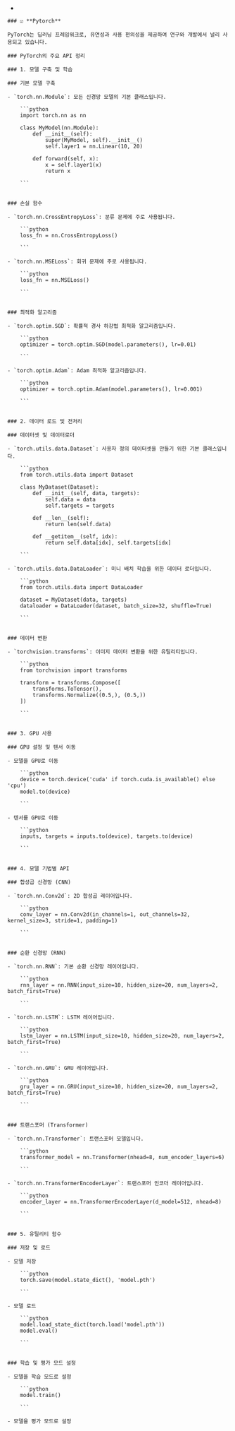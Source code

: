 - 
    
    ### ☑️ **Pytorch**
    
    PyTorch는 딥러닝 프레임워크로, 유연성과 사용 편의성을 제공하여 연구와 개발에서 널리 사용되고 있습니다. 
    
    ### PyTorch의 주요 API 정리
    
    ### 1. 모델 구축 및 학습
    
    ### 기본 모델 구축
    
    - `torch.nn.Module`: 모든 신경망 모델의 기본 클래스입니다.
        
        ```python
        import torch.nn as nn
        
        class MyModel(nn.Module):
            def __init__(self):
                super(MyModel, self).__init__()
                self.layer1 = nn.Linear(10, 20)
        
            def forward(self, x):
                x = self.layer1(x)
                return x
        
        ```
        
    
    ### 손실 함수
    
    - `torch.nn.CrossEntropyLoss`: 분류 문제에 주로 사용됩니다.
        
        ```python
        loss_fn = nn.CrossEntropyLoss()
        
        ```
        
    - `torch.nn.MSELoss`: 회귀 문제에 주로 사용됩니다.
        
        ```python
        loss_fn = nn.MSELoss()
        
        ```
        
    
    ### 최적화 알고리즘
    
    - `torch.optim.SGD`: 확률적 경사 하강법 최적화 알고리즘입니다.
        
        ```python
        optimizer = torch.optim.SGD(model.parameters(), lr=0.01)
        
        ```
        
    - `torch.optim.Adam`: Adam 최적화 알고리즘입니다.
        
        ```python
        optimizer = torch.optim.Adam(model.parameters(), lr=0.001)
        
        ```
        
    
    ### 2. 데이터 로드 및 전처리
    
    ### 데이터셋 및 데이터로더
    
    - `torch.utils.data.Dataset`: 사용자 정의 데이터셋을 만들기 위한 기본 클래스입니다.
        
        ```python
        from torch.utils.data import Dataset
        
        class MyDataset(Dataset):
            def __init__(self, data, targets):
                self.data = data
                self.targets = targets
        
            def __len__(self):
                return len(self.data)
        
            def __getitem__(self, idx):
                return self.data[idx], self.targets[idx]
        
        ```
        
    - `torch.utils.data.DataLoader`: 미니 배치 학습을 위한 데이터 로더입니다.
        
        ```python
        from torch.utils.data import DataLoader
        
        dataset = MyDataset(data, targets)
        dataloader = DataLoader(dataset, batch_size=32, shuffle=True)
        
        ```
        
    
    ### 데이터 변환
    
    - `torchvision.transforms`: 이미지 데이터 변환을 위한 유틸리티입니다.
        
        ```python
        from torchvision import transforms
        
        transform = transforms.Compose([
            transforms.ToTensor(),
            transforms.Normalize((0.5,), (0.5,))
        ])
        
        ```
        
    
    ### 3. GPU 사용
    
    ### GPU 설정 및 텐서 이동
    
    - 모델을 GPU로 이동
        
        ```python
        device = torch.device('cuda' if torch.cuda.is_available() else 'cpu')
        model.to(device)
        
        ```
        
    - 텐서를 GPU로 이동
        
        ```python
        inputs, targets = inputs.to(device), targets.to(device)
        
        ```
        
    
    ### 4. 모델 기법별 API
    
    ### 합성곱 신경망 (CNN)
    
    - `torch.nn.Conv2d`: 2D 합성곱 레이어입니다.
        
        ```python
        conv_layer = nn.Conv2d(in_channels=1, out_channels=32, kernel_size=3, stride=1, padding=1)
        
        ```
        
    
    ### 순환 신경망 (RNN)
    
    - `torch.nn.RNN`: 기본 순환 신경망 레이어입니다.
        
        ```python
        rnn_layer = nn.RNN(input_size=10, hidden_size=20, num_layers=2, batch_first=True)
        
        ```
        
    - `torch.nn.LSTM`: LSTM 레이어입니다.
        
        ```python
        lstm_layer = nn.LSTM(input_size=10, hidden_size=20, num_layers=2, batch_first=True)
        
        ```
        
    - `torch.nn.GRU`: GRU 레이어입니다.
        
        ```python
        gru_layer = nn.GRU(input_size=10, hidden_size=20, num_layers=2, batch_first=True)
        
        ```
        
    
    ### 트랜스포머 (Transformer)
    
    - `torch.nn.Transformer`: 트랜스포머 모델입니다.
        
        ```python
        transformer_model = nn.Transformer(nhead=8, num_encoder_layers=6)
        
        ```
        
    - `torch.nn.TransformerEncoderLayer`: 트랜스포머 인코더 레이어입니다.
        
        ```python
        encoder_layer = nn.TransformerEncoderLayer(d_model=512, nhead=8)
        
        ```
        
    
    ### 5. 유틸리티 함수
    
    ### 저장 및 로드
    
    - 모델 저장
        
        ```python
        torch.save(model.state_dict(), 'model.pth')
        
        ```
        
    - 모델 로드
        
        ```python
        model.load_state_dict(torch.load('model.pth'))
        model.eval()
        
        ```
        
    
    ### 학습 및 평가 모드 설정
    
    - 모델을 학습 모드로 설정
        
        ```python
        model.train()
        
        ```
        
    - 모델을 평가 모드로 설정